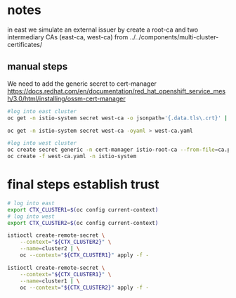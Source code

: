 # notes

in east we simulate an external issuer by create a root-ca and two intermediary CAs (east-ca, west-ca) from ../../components/multi-cluster-certificates/

## manual steps

We need to add the generic secret to cert-manager <https://docs.redhat.com/en/documentation/red_hat_openshift_service_mesh/3.0/html/installing/ossm-cert-manager>

```sh
#log into east cluster
oc get -n istio-system secret west-ca -o jsonpath='{.data.tls\.crt}' | base64 -d > ca.pem

oc get -n istio-system secret west-ca -oyaml > west-ca.yaml

#log into west cluster
oc create secret generic -n cert-manager istio-root-ca --from-file=ca.pem=ca.pem
oc create -f west-ca.yaml -n istio-system
```

# final steps establish trust

```sh
# log into east
export CTX_CLUSTER1=$(oc config current-context)
# log into west
export CTX_CLUSTER2=$(oc config current-context)

istioctl create-remote-secret \
    --context="${CTX_CLUSTER2}" \
    --name=cluster2 | \
    oc --context="${CTX_CLUSTER1}" apply -f -

istioctl create-remote-secret \
    --context="${CTX_CLUSTER1}" \
    --name=cluster1 | \
    oc --context="${CTX_CLUSTER2}" apply -f -
```